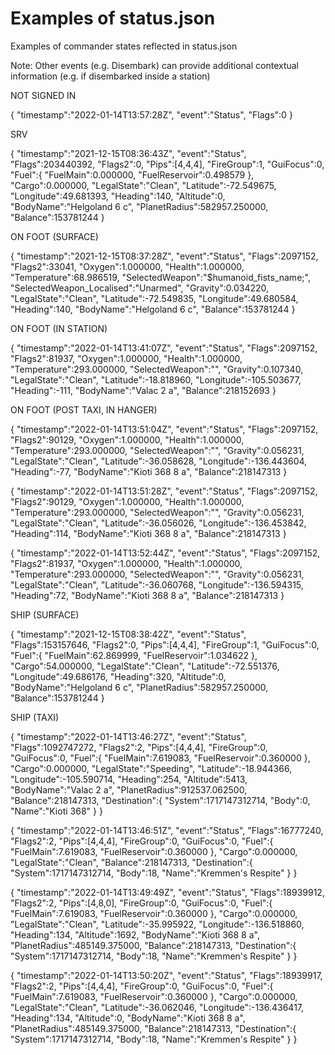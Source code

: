 # Examples of status.json

Examples of commander states reflected in status.json

Note: Other events (e.g. Disembark) can provide additional contextual information (e.g. if disembarked inside a station)

NOT SIGNED IN

{ "timestamp":"2022-01-14T13:57:28Z", "event":"Status", "Flags":0 }

SRV

{ "timestamp":"2021-12-15T08:36:43Z", "event":"Status", "Flags":203440392, "Flags2":0, 
  "Pips":[4,4,4], "FireGroup":1, "GuiFocus":0, 
  "Fuel":{ "FuelMain":0.000000, "FuelReservoir":0.498579 }, 
  "Cargo":0.000000, "LegalState":"Clean", "Latitude":-72.549675, "Longitude":49.681393, 
  "Heading":140, "Altitude":0, "BodyName":"Helgoland 6 c", "PlanetRadius":582957.250000, "Balance":153781244 }

ON FOOT (SURFACE)

{ "timestamp":"2021-12-15T08:37:28Z", "event":"Status", "Flags":2097152, "Flags2":33041, 
  "Oxygen":1.000000, "Health":1.000000, "Temperature":68.986519, "SelectedWeapon":"$humanoid_fists_name;", 
  "SelectedWeapon_Localised":"Unarmed", "Gravity":0.034220, "LegalState":"Clean", "Latitude":-72.549835, 
  "Longitude":49.680584, "Heading":140, "BodyName":"Helgoland 6 c", "Balance":153781244 }

ON  FOOT (IN STATION)

{ "timestamp":"2022-01-14T13:41:07Z", "event":"Status", "Flags":2097152, "Flags2":81937, "Oxygen":1.000000, "Health":1.000000,
"Temperature":293.000000, "SelectedWeapon":"", "Gravity":0.107340, "LegalState":"Clean", "Latitude":-18.818960, "Longitude":-105.503677,
"Heading":-111, "BodyName":"Valac 2 a", "Balance":218152693 }

ON FOOT (POST TAXI, IN HANGER)

{ "timestamp":"2022-01-14T13:51:04Z", "event":"Status", "Flags":2097152, "Flags2":90129, "Oxygen":1.000000, "Health":1.000000, 
"Temperature":293.000000, "SelectedWeapon":"", "Gravity":0.056231, "LegalState":"Clean", "Latitude":-36.058628, "Longitude":-136.443604, 
"Heading":-77, "BodyName":"Kioti 368 8 a", "Balance":218147313 }

{ "timestamp":"2022-01-14T13:51:28Z", "event":"Status", "Flags":2097152, "Flags2":90129, "Oxygen":1.000000, "Health":1.000000,
 "Temperature":293.000000, "SelectedWeapon":"", "Gravity":0.056231, "LegalState":"Clean", "Latitude":-36.056026, "Longitude":-136.453842, 
 "Heading":114, "BodyName":"Kioti 368 8 a", "Balance":218147313 }

 { "timestamp":"2022-01-14T13:52:44Z", "event":"Status", "Flags":2097152, "Flags2":81937, "Oxygen":1.000000, "Health":1.000000, 
 "Temperature":293.000000, "SelectedWeapon":"", "Gravity":0.056231, "LegalState":"Clean", "Latitude":-36.060768, "Longitude":-136.594315,
 "Heading":72, "BodyName":"Kioti 368 8 a", "Balance":218147313 }

SHIP (SURFACE)

{ "timestamp":"2021-12-15T08:38:42Z", "event":"Status", "Flags":153157646, "Flags2":0, 
"Pips":[4,4,4], "FireGroup":1, "GuiFocus":0, "Fuel":{ "FuelMain":62.869999, "FuelReservoir":1.034622 },
    "Cargo":54.000000, "LegalState":"Clean", "Latitude":-72.551376, "Longitude":49.686176, "Heading":320, 
    "Altitude":0, "BodyName":"Helgoland 6 c", "PlanetRadius":582957.250000, "Balance":153781244 }

SHIP (TAXI)

{ "timestamp":"2022-01-14T13:46:27Z", "event":"Status", "Flags":1092747272, "Flags2":2, "Pips":[4,4,4], 
"FireGroup":0, "GuiFocus":0, "Fuel":{ "FuelMain":7.619083, "FuelReservoir":0.360000 }, "Cargo":0.000000, 
"LegalState":"Speeding", "Latitude":-18.944366, "Longitude":-105.590714, "Heading":254, "Altitude":5413, 
"BodyName":"Valac 2 a", "PlanetRadius":912537.062500, "Balance":218147313, 
"Destination":{ "System":1717147312714, "Body":0, "Name":"Kioti 368" } }

{ "timestamp":"2022-01-14T13:46:51Z", "event":"Status", "Flags":16777240, "Flags2":2, "Pips":[4,4,4], "FireGroup":0, "GuiFocus":0, 
"Fuel":{ "FuelMain":7.619083, "FuelReservoir":0.360000 }, "Cargo":0.000000, "LegalState":"Clean", "Balance":218147313, 
"Destination":{ "System":1717147312714, "Body":18, "Name":"Kremmen's Respite" } }

{ "timestamp":"2022-01-14T13:49:49Z", "event":"Status", "Flags":18939912, "Flags2":2, "Pips":[4,8,0], "FireGroup":0, "GuiFocus":0, 
"Fuel":{ "FuelMain":7.619083, "FuelReservoir":0.360000 }, "Cargo":0.000000, "LegalState":"Clean", "Latitude":-35.995922, 
"Longitude":-136.518860, "Heading":134, "Altitude":1692, "BodyName":"Kioti 368 8 a", "PlanetRadius":485149.375000, "Balance":218147313,
 "Destination":{ "System":1717147312714, "Body":18, "Name":"Kremmen's Respite" } }

{ "timestamp":"2022-01-14T13:50:20Z", "event":"Status", "Flags":18939917, "Flags2":2, "Pips":[4,4,4], "FireGroup":0, "GuiFocus":0,
 "Fuel":{ "FuelMain":7.619083, "FuelReservoir":0.360000 }, "Cargo":0.000000, "LegalState":"Clean", "Latitude":-36.062046, 
 "Longitude":-136.436417, "Heading":134, "Altitude":0, "BodyName":"Kioti 368 8 a", "PlanetRadius":485149.375000, "Balance":218147313,
 "Destination":{ "System":1717147312714, "Body":18, "Name":"Kremmen's Respite" } }

